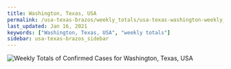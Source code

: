 ```yaml
---
title: Washington, Texas, USA
permalink: /usa-texas-brazos/weekly_totals/usa-texas-washington-weekly_totals.html
last_updated: Jan 16, 2021
keywords: ["Washington, Texas, USA", "weekly totals"]
sidebar: usa-texas-brazos_sidebar
---
```


![Weekly Totals of Confirmed Cases for Washington, Texas, USA](/covid_tracker/images/graphs/usa-texas-washington-weekly_totals_graph.png)
